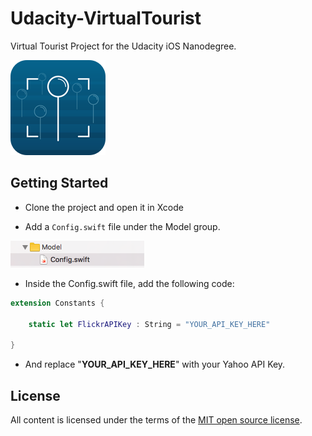 
# Udacity-VirtualTourist
Virtual Tourist Project for the Udacity iOS Nanodegree.

![](/docs/vt_app.png)

## Getting Started

* Clone the project and open it in Xcode

* Add a ```Config.swift``` file under the Model group. 

![](/docs/config_swift.png)

* Inside the Config.swift file, add the following code:

```swift
extension Constants {
    
    static let FlickrAPIKey : String = "YOUR_API_KEY_HERE"
    
}
```
* And replace "__YOUR_API_KEY_HERE__" with your Yahoo API Key. 

## License ##

All content is licensed under the terms of the [MIT open source license](http://www.opensource.org/licenses/MIT).
